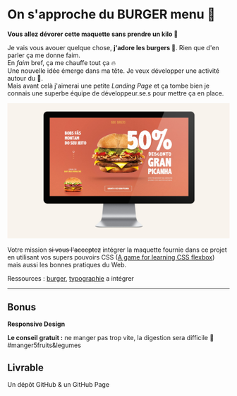 # On s'approche du BURGER menu 🍔

**Vous allez dévorer cette maquette sans prendre un kilo 🤣**

Je vais vous avouer quelque chose, **j'adore les burgers 🤪**. Rien que d'en parler ça me donne faim.  
En _faim_ bref, ça me chauffe tout ça 🔥  
Une nouvelle idée émerge dans ma tête. Je veux développer une activité autour du 🍔.  
Mais avant celà j'aimerai une petite _Landing Page_ et ça tombe bien je connais une superbe équipe de développeur.se.s pour mettre ça en place.

![LA MAQUETTE](./src/maquette.jpeg)

Votre mission ~~si vous l'acceptez~~ intégrer la maquette fournie dans ce projet en utilisant vos supers pouvoirs CSS ([A game for learning CSS flexbox](https://flexboxfroggy.com/#fr)) mais aussi les bonnes pratiques du Web.

Ressources : [burger](https://www.pngwing.com/en/free-png-bvsyq), [typographie](https://fonts.google.com/specimen/Balsamiq+Sans?category=Sans+Serif,Display,Handwriting,Monospace) a intégrer

---

## Bonus

**Responsive Design**

**Le conseil gratuit :** ne manger pas trop vite, la digestion sera difficile 🍉 #manger5fruits&legumes

## Livrable

Un dépôt GitHub & un GitHub Page
